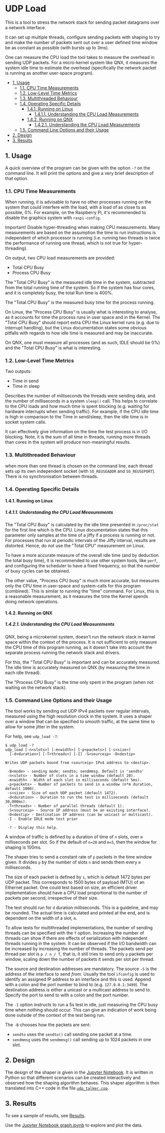 # UDP Load <!-- omit in toc -->

This is a tool to stress the network stack for sending packet datagrams over a
network interface.

It can set up multiple threads, configure sending packets with shaping to try
and make the number of packets sent out over a user defined time window be as
constant as possible (with bursts up to 3ms).

One can measure the CPU load the tool takes to measure the overhead in sending
UDP packets. For a micro-kernel system like QNX, it measures the system idle time
to estimate the overhead (specifically the network packet is running as another
user-space program).

- [1. Usage](#1-usage)
  - [1.1. CPU Time Measurements](#11-cpu-time-measurements)
  - [1.2. Low-Level Time Metrics](#12-low-level-time-metrics)
  - [1.3. Multithreaded Behaviour](#13-multithreaded-behaviour)
  - [1.4. Operating Specific Details](#14-operating-specific-details)
    - [1.4.1. Running on Linux](#141-running-on-linux)
      - [1.4.1.1. Understanding the CPU Load Measurements](#1411-understanding-the-cpu-load-measurements)
    - [1.4.2. Running on QNX](#142-running-on-qnx)
      - [1.4.2.1. Understanding the CPU Load Measurements](#1421-understanding-the-cpu-load-measurements)
  - [1.5. Command Line Options and their Usage](#15-command-line-options-and-their-usage)
- [2. Design](#2-design)
- [3. Results](#3-results)

## 1. Usage

A quick overview of the program can be given with the option `-?` on the command
line. It will print the options and give a very brief description of that
option.

### 1.1. CPU Time Measurements

When running, it is advisable to have no other processes running on the system
that could interfere with the load, with a load of as close to as possible, 0%.
For example, on the Raspberry Pi, it's recommended to disable the graphics
system with `raspi-config`.

Important! Disable hyper-threading when making CPU measurements. Many
measurements are based on the assumption the time to run instructions is
independent of which processor is running (i.e. running two threads is twice the
performance of running one thread, which is not true for hyper-threading).

On output, two CPU load measurements are provided:

- Total CPU Busy
- Process CPU Busy

The "Total CPU Busy" is the measured idle time in the system, subtracted from
the total running time of the system. So if the system has four cores, and it is
completely busy, the total Run time is 400%.

The "Total CPU Busy" is the measured busy time for the process running.

On Linux, the "Process CPU Busy" is usually what is interesting to analyse, as
it accounts for time the process runs in user space and in the Kernel. The
"Total CPU Busy" should report extra CPU the Linux kernel runs (e.g. due to
interrupt handling), but the Linux documentation states some obvious pitfalls
with regards to how idle time is measured and may be inaccurate.

On QNX, one must measure all processes (and as such, IDLE should be 0%) and the
"Total CPU Busy" is what is interesting.

### 1.2. Low-Level Time Metrics

Two outputs:

- Time in send
- Time in sleep

Describes the number of milliseconds the threads were sending data, and the
number of milliseconds in a system `sleep()` call. This helps to correlate to
the CPU loads and how much time is spent blocking (e.g. waiting for hardware
interrupts when sending traffic). For example, if the CPU idle time is high in
comparison to the Time in send/sleep, then the idle time is in socket system
calls.

It can effectively give information on the time the test process is in I/O
blocking. Note, it is the sum of all time in threads, running more threads than
cores in the system will produce non-meaningful results.

### 1.3. Multithreaded Behaviour

when more than one thread is chosen on the command line, each thread sets up its
own independent socket (with `SO_REUSEADDR` and `SO_REUSEPORT`). There is no
synchronisation between threads.

### 1.4. Operating Specific Details

#### 1.4.1. Running on Linux

##### 1.4.1.1. Understanding the CPU Load Measurements

The "Total CPU Busy" is calculated by the idle time presented in `/proc/stat`
for the first line which is the CPU. Linux documentation states that this
parameter only samples at the time of a jiffy if a process is running or not.
For processes that run at periodic intervals of the Jiffy interval, results are
distorted. Hence, do not use the "Total CPU" measurement on Linux.

To have a more accurate measure of the overall idle time (and by deduction the
total busy time), it is recommended to use other system tools, like `perf`, and
configuring the scheduler to have a fixed frequency, so that the number of busy
cycles can be obtained.

The other value, "Process CPU busy" is much more accurate, but measures only the
CPU time in user-space and system-calls for this program (combined). This is
similar to running the "time" command. For Linux, this is a reasonable
measurement, as it measures the time the Kernel spends doing network operations.

#### 1.4.2. Running on QNX

##### 1.4.2.1. Understanding the CPU Load Measurements

QNX, being a microkernel system, doesn't run the network stack in kernel space
within the context of the process. It is not sufficient to only measure the CPU
time of this program running, as it doesn't take into account the separate
process running the network stack and drivers.

For this, the "Total CPU Busy" is important and can be accurately measured. The
idle time is accurately measured on QNX (by measuring the time in each idle
thread).

The "Process CPU Busy" is the time only spent in the program (when not waiting
on the network stack).

### 1.5. Command Line Options and their Usage

The tool works by sending out UDP IPv4 packets over regular intervals, measured
using the high resolution clock in the system. It uses a shaper over a window
that can be specified to smooth traffic, at the same time to allow for some
jitter in the system.

For help, see `udp_load -?`:

```
$ udp_load -?
udp_load [-n<slots>] [-m<width>] [-p<packets>] [-s<size>]
  [-d<duration>] [-T<threads>] [-I] -S<sourceip> -D<destip>

Writes UDP packets bound from <sourceip> IPv4 address to <destip>.

 -B<mode> - sending mode: sendto; sendmmsg. Default is 'sendto'
 -n<slots> - Number of slots in a time window (default 20).
 -m<width> - Width of each slot in milliseconds (default 5ms).
 -p<packets> - Number of packets to send in a window (n*m duration, default 1000).
 -s<size> - Size of each UDP packet (default 1472).
 -d<duration> - Duration to run the test in milliseconds (default 30,000ms).
 -T<threads> - Number of parallel threads (default 1).
 -S<sourceip> - Source IP address (must be an existing interface).
 -D<destip> - Destination IP address (can be unicast or multicast).
 -I - Enable IDLE mode test prior

 -? - Display this help.
```

A window of traffic is defined by a duration of time of `n` slots, over `m`
milliseconds per slot. So if the default of `n=20` and `m=5`, then the window
for shaping is 100ms.

The shaper tries to send a constant rate of `p` packets in the time window
given. It divides `p` by the number of slots `n` and sends them every `m`
milliseconds.

The size of each packet is defined by `s`, which is default 1472 bytes per UDP
packet. This corresponds to 1500 bytes of payload (MTU) of an Ethernet packet.
One could test based on size, an efficient driver implementation should have a
CPU load proportional to the number of packets per second, irrespective of their
size.

The test should run for `d` duration milliseconds. This is a guideline, and may
be rounded. The actual time is calculated and printed at the end, and is
dependent on the width of a slot, `m`.

To allow tests for multithreaded implementations, the number of sending threads
can be specified with the `T` option. Increasing the number of threads can show
if there are effects of serialization with independent threads running in the
system. It can be observed if the I/O bandwidth can be increased by increasing
the number of threads. The packets send per thread per slot is `p / n / T`, that
is, it still tries to send only `p` packets per window, scaling down the number
of packets it sends per slot per thread.

The source and destination addresses are mandatory. The source `-S` is the
address of the interface to send *from*. Usually the tool `ifconfig` is used to
identify an assigned IP address to an interface and this is used. Append with a
colon and the port number to bind to (e.g. `127.0.0.1:3499`). The destination
address is either a unicast or a multicast address to send to. Specify the port
to send to with a colon and the port number.

The `-I` option instructs to run a 5s test in idle, just measuring the CPU busy
time when nothing should occur. This can give an indication of work being done
outside of the context of the test being run.

The `-B` chooses how the packets are sent:

- `sendto` uses the `sendto()` call sending one packet at a time.
- `sendmmsg` uses the `sendmmsg()` call sending up to 1024 packets in one slot.

## 2. Design

The design of the shaper is given in the [Jupyter
Notebook](./udp_load/doc/shaper.ipynb). It is written in Python so that
different scenarios can be created interactively and observed how the shaping
algorithm behaves. This shaper algorithm is then translated into C++ code in the
file [`udp_talker.cpp`](./udp_load/udp_talker.cpp).

## 3. Results

To see a sample of results, see [Results](./udp_load/results/results.md).

Use the [Jupyter Notebook graph.ipynb](./udp_load/results/graph.ipynb) to
explore and plot the data.
